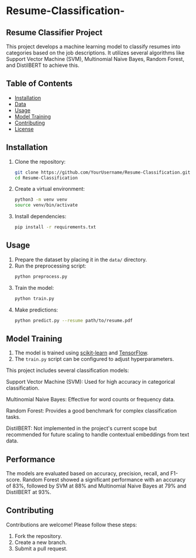 # Resume-Classification-
## Resume Classifier Project
This project develops a machine learning model to classify resumes into categories based on the job descriptions. It utilizes several algorithms like Support Vector Machine (SVM), Multinomial Naive Bayes, Random Forest, and DistilBERT to achieve this.

## Table of Contents
- [Installation](#installation)
- [Data](#Data)
- [Usage](#usage)
- [Model Training](#model-training)
- [Contributing](#contributing)
- [License](#license)

## Installation

1. Clone the repository:
    ```bash
    git clone https://github.com/YourUsername/Resume-Classification.git
    cd Resume-Classification
    ```

2. Create a virtual environment:
    ```bash
    python3 -m venv venv
    source venv/bin/activate
    ```

3. Install dependencies:
    ```bash
    pip install -r requirements.txt
    ```

## Usage

1. Prepare the dataset by placing it in the `data/` directory.
2. Run the preprocessing script:
    ```bash
    python preprocess.py
    ```
3. Train the model:
    ```bash
    python train.py
    ```
4. Make predictions:
    ```bash
    python predict.py --resume path/to/resume.pdf
    ```

## Model Training

1. The model is trained using [scikit-learn](https://scikit-learn.org/) and [TensorFlow](https://www.tensorflow.org/).
2. The `train.py` script can be configured to adjust hyperparameters.

This project includes several classification models:

Support Vector Machine (SVM): Used for high accuracy in categorical classification.

Multinomial Naive Bayes: Effective for word counts or frequency data.

Random Forest: Provides a good benchmark for complex classification tasks.

DistilBERT: Not implemented in the project's current scope but recommended for future scaling to handle contextual embeddings from text data.

## Performance
The models are evaluated based on accuracy, precision, recall, and F1-score. Random Forest showed a significant performance with an accuracy of 83%, followed by SVM at 88% and Multinomial Naive Bayes at 79% and DistilBERT at 93%.
## Contributing

Contributions are welcome! Please follow these steps:
1. Fork the repository.
2. Create a new branch.
3. Submit a pull request.

